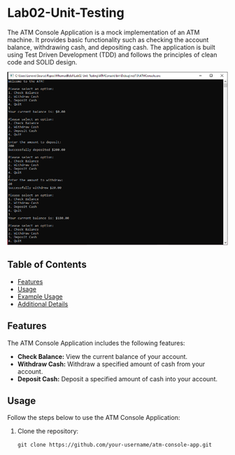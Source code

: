 # Lab02-Unit-Testing

The ATM Console Application is a mock implementation of an ATM machine. It provides basic functionality such as checking the account balance, withdrawing cash, and depositing cash. The application is built using Test Driven Development (TDD) and follows the principles of clean code and SOLID design.

![ATM Console Application](atm_screenshot.png)

## Table of Contents

- [Features](#features)
- [Usage](#usage)
- [Example Usage](#example-usage)
- [Additional Details](#additional-details)

## Features

The ATM Console Application includes the following features:

- **Check Balance:** View the current balance of your account.
- **Withdraw Cash:** Withdraw a specified amount of cash from your account.
- **Deposit Cash:** Deposit a specified amount of cash into your account.

## Usage

Follow the steps below to use the ATM Console Application:

1. Clone the repository:

   ```shell
   git clone https://github.com/your-username/atm-console-app.git
